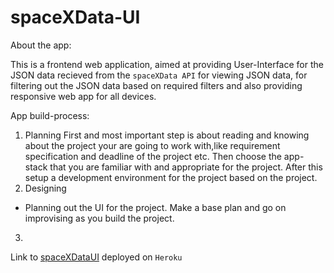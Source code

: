 # spaceXData-UI

About the app:

This is a frontend web application, aimed at providing User-Interface for the JSON data recieved from the `spaceXData API` for viewing JSON data, for filtering out the JSON data based on required filters and also providing responsive web app for all devices.

App build-process:

1. Planning 
 First and most important step is about reading and knowing about the project your are going to work with,like requirement specification and deadline of the project etc. Then choose the app-stack that you are familiar with and appropriate for the project. After this setup a development environment for the project based on the project.
2. Designing
  * Planning out the UI for the project. Make a base plan and go on improvising as you build the project.
3. 
Link to [spaceXDataUI](https://spacexdata-ui.herokuapp.com/) deployed on `Heroku` 
